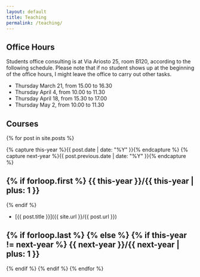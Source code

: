 ```yaml
---
layout: default
title: Teaching
permalink: /teaching/
---
```


Office Hours
------------

Students office consulting is at Via Ariosto 25, room B120, according to the following schedule. Please note that if no student shows up at the beginning of the office hours, I might leave the office to carry out other tasks.

* Thursday March 21, from 15.00 to 16.30
* Thursday April 4, from 10.00 to 11.30
* Thursday April 18, from 15.30 to 17.00
* Thursday May 2, from 10.00 to 11.30

<span style="color: red; font-weight: bold;">
</span>


Courses
-------

{% for post in site.posts  %}

{% capture this-year %}{{ post.date | date: "%Y" }}{% endcapture %}
{% capture next-year %}{{ post.previous.date | date: "%Y" }}{% endcapture %}

{% if forloop.first %}
{{ this-year }}/{{ this-year | plus: 1 }}
---------------
{% endif %}

* [{{ post.title }}]({{ site.url }}/{{ post.url }})

{% if forloop.last %}
{% else %}
{% if this-year != next-year %}
{{ next-year }}/{{ next-year | plus: 1 }}
---------------
{% endif %}
{% endif %}
{% endfor %}
